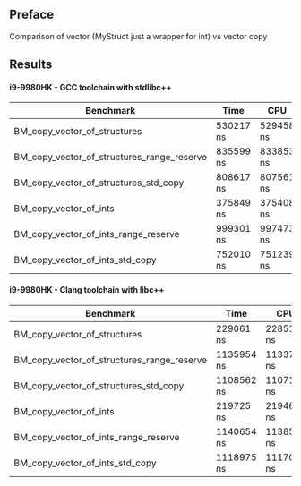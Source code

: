 ## Preface

Comparison of vector<MyStruct> (MyStruct just a wrapper for int) vs vector<int> copy

## Results

#### i9-9980HK - GCC toolchain with stdlibc++

| Benchmark                                  | Time      | CPU       | Iterations | Throughput |
|--------------------------------------------|-----------|-----------|------------|------------|
| BM_copy_vector_of_structures               | 530217 ns | 529458 ns | 1219       | 1.84446G/s |
| BM_copy_vector_of_structures_range_reserve | 835599 ns | 833853 ns | 839        | 1.17114G/s |
| BM_copy_vector_of_structures_std_copy      | 808617 ns | 807561 ns | 818        | 1.20927G/s |
| BM_copy_vector_of_ints                     | 375849 ns | 375408 ns | 1709       | 2.60134G/s |
| BM_copy_vector_of_ints_range_reserve       | 999301 ns | 997473 ns | 691        | 1002.53M/s |
| BM_copy_vector_of_ints_std_copy            | 752010 ns | 751239 ns | 887        | 1.29994G/s |


#### i9-9980HK - Clang toolchain with libc++

| Benchmark                                  | Time       | CPU        | Iterations | Throughput |
|--------------------------------------------|------------|------------|------------|------------|
| BM_copy_vector_of_structures               | 229061 ns  | 228511 ns  | 3068       | 4.27359G/s |
| BM_copy_vector_of_structures_range_reserve | 1135954 ns | 1133798 ns | 627        | 881.992M/s |
| BM_copy_vector_of_structures_std_copy      | 1108562 ns | 1107114 ns | 642        | 903.25M/s  |
| BM_copy_vector_of_ints                     | 219725 ns  | 219468 ns  | 2939       | 4.44969G/s |
| BM_copy_vector_of_ints_range_reserve       | 1140654 ns | 1138533 ns | 619        | 878.323M/s |
| BM_copy_vector_of_ints_std_copy            | 1118975 ns | 1117082 ns | 635        | 895.189M/s |
